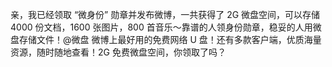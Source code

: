 亲，我已经领取 “微身份” 勋章并发布微博，一共获得了 2G 微盘空间，可以存储 4000 份文档，1600 张图片，800 首音乐～靠谱的人领身份勋章，稳妥的人用微盘存储文件！@微盘 微博上最好用的免费网络 U 盘！还有多款客户端，优质海量资源，随时随地查看！2G 免费微盘空间，你领取了吗？  ​​​​